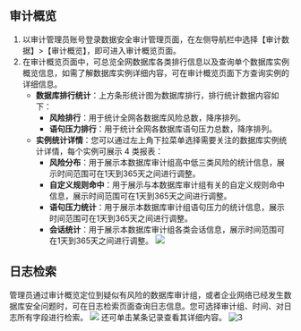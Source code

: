 ## 审计概览
1. 以审计管理员账号登录数据安全审计管理页面，在左侧导航栏中选择【审计数据】>【审计概览】，即可进入审计概览页面。
2. 在审计概览页面中，可总览全网数据库各类排行信息以及查询单个数据库实例概览信息，如需了解数据库实例详细内容，可在审计概览页面下方查询实例的详细信息。
	- **数据库排行统计**：上方条形统计图为数据库排行，排行统计数据内容如下：
		- **风险排行**：用于统计全网各数据库风险总数，降序排列。
		- **语句压力排行**：用于统计全网各数据库语句压力总数，降序排列。
	- **实例统计详情**：您可以通过左上角下拉菜单选择需要关注的数据库实例统计详情，每个实例可展示 4 类报表：
		- **风险分布**：用于展示本数据库审计组高中低三类风险的统计信息，展示时间范围可在1天到365天之间进行调整。
		- **自定义规则命中**：用于展示与本数据库审计组有关的自定义规则命中信息，展示时间范围可在1天到365天之间进行调整。
		- **语句压力统计**：用于展示本数据库审计组语句压力的统计信息，展示时间范围可在1天到365天之间进行调整。
		- **会话统计**：用于展示本数据库审计组各类会话信息，展示时间范围可在1天到365天之间进行调整。
![](https://main.qcloudimg.com/raw/28dd5402cba7ef6272a57386848163de.png)

## 日志检索
管理员通过审计概览定位到疑似有风险的数据库审计组，或者企业网络已经发生数据库安全问题时，可在日志检索页面查询日志信息。您可选择审计组、时间、对日志所有字段进行检索。
![](https://main.qcloudimg.com/raw/2deab1cdca7d07222d396236e6390591.png)
还可单击某条记录查看其详细内容。
![3](https://main.qcloudimg.com/raw/499b9e072b8dd493e1e0c1c691bb4573.png)

